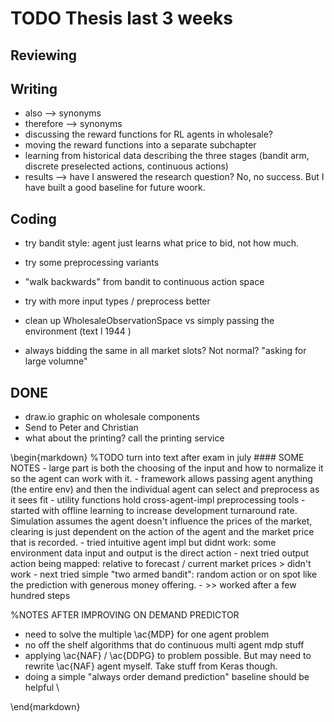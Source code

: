 # TODO Thesis last 3 weeks

## Reviewing

## Writing
- also --> synonyms
- therefore --> synonyms
- discussing the reward functions for RL agents in wholesale?
- moving the reward functions into a separate subchapter
- learning from historical data describing the three stages (bandit arm, discrete preselected actions, continuous
  actions)
- results --> have I answered the research question? No, no success. But I have built a good baseline for future woork. 

## Coding
- try bandit style: agent just learns what price to bid, not how much.
- try some preprocessing variants 
- "walk backwards" from bandit to continuous action space
- try with more input types / preprocess better
- clean up WholesaleObservationSpace vs simply passing the environment (text l 1944 )

- always bidding the same in all market slots? Not normal? "asking for large volumne"

## DONE

- draw.io graphic on wholesale components
- Send to Peter and Christian
- what about the printing? call the printing service




\begin{markdown}
    %TODO turn into text after exam in july
    #### SOME NOTES
    - large part is both the choosing of the input and how to normalize it so the agent can work with it.
    - framework allows passing agent anything (the entire env) and then the individual agent can select and preprocess
    as it sees fit
    - utility functions hold cross-agent-impl preprocessing tools
    - started with offline learning to increase development turnaround rate. Simulation assumes the agent doesn't
    influence the prices of the market, clearing is just dependent on the action of the agent and the market price that
    is recorded.
    - tried intuitive agent impl but didnt work: some environment data input and output is the direct action
    - next tried output action being mapped: relative to forecast / current market prices > didn't work
    - next tried simple "two armed bandit": random action or on spot like the prediction with generous money offering.
    - >> worked after a few hundred steps

%NOTES AFTER IMPROVING ON DEMAND PREDICTOR

- need to solve the multiple \ac{MDP} for one agent problem
- no off the shelf algorithms that do continuous multi agent mdp stuff
- applying \ac{NAF} / \ac{DDPG} to problem possible. But may need to rewrite \ac{NAF} agent myself. Take stuff from
Keras though.
- doing a simple "always order demand prediction" baseline should be helpful
\

\end{markdown}
